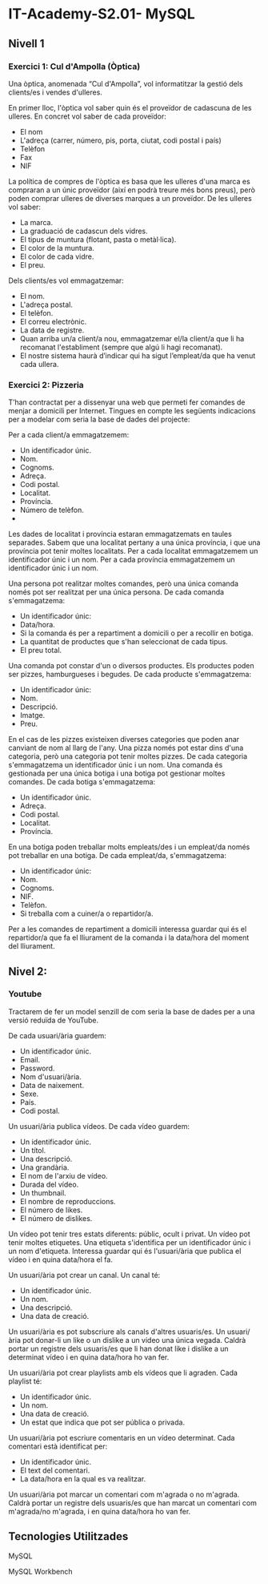 # IT-Academy-S2.01- MySQL

## Nivell 1

### Exercici 1: Cul d'Ampolla (Òptica)
Una òptica, anomenada “Cul d'Ampolla”, vol informatitzar la gestió dels clients/es i vendes d'ulleres.

En primer lloc, l'òptica vol saber quin és el proveïdor de cadascuna de les ulleres. En concret vol saber de cada proveïdor:
* El nom
* L'adreça (carrer, número, pis, porta, ciutat, codi postal i país)
* Telèfon
* Fax
* NIF

La política de compres de l'òptica es basa que les ulleres d'una marca es compraran a un únic proveïdor (així en podrà treure més bons preus), però poden comprar ulleres de diverses marques a un proveïdor. De les ulleres vol saber:
* La marca.
* La graduació de cadascun dels vidres.
* El tipus de muntura (flotant, pasta o metàl·lica).
* El color de la muntura.
* El color de cada vidre.
* El preu.

Dels clients/es vol emmagatzemar:
* El nom.
* L'adreça postal.
* El telèfon.
* El correu electrònic.
* La data de registre.
* Quan arriba un/a client/a nou, emmagatzemar el/la client/a que li ha recomanat l'establiment (sempre que algú li hagi recomanat).
* El nostre sistema haurà d’indicar qui ha sigut l’empleat/da que ha venut cada ullera.

### Exercici 2: Pizzeria
T’han contractat per a dissenyar una web que permeti fer comandes de menjar a domicili per Internet. 
Tingues en compte les següents indicacions per a modelar com seria la base de dades del projecte:

Per a cada client/a emmagatzemem:
* Un identificador únic.
* Nom.
* Cognoms.
* Adreça.
* Codi postal.
* Localitat.
* Província.
* Número de telèfon.
* 
Les dades de localitat i província estaran emmagatzemats en taules separades. Sabem que una localitat pertany a una única província, i que una província pot tenir moltes localitats. Per a cada localitat emmagatzemem un identificador únic i un nom. Per a cada província emmagatzemem un identificador únic i un nom.

Una persona pot realitzar moltes comandes, però una única comanda només pot ser realitzat per una única persona. De cada comanda s'emmagatzema:
* Un identificador únic:
* Data/hora.
* Si la comanda és per a repartiment a domicili o per a recollir en botiga.
* La quantitat de productes que s'han seleccionat de cada tipus.
* El preu total.

Una comanda pot constar d'un o diversos productes.
Els productes poden ser pizzes, hamburgueses i begudes. De cada producte s'emmagatzema:
* Un identificador únic:
* Nom.
* Descripció.
* Imatge.
* Preu.

En el cas de les pizzes existeixen diverses categories que poden anar canviant de nom al llarg de l'any. Una pizza només pot estar dins d'una categoria, però una categoria pot tenir moltes pizzes.
De cada categoria s'emmagatzema un identificador únic i un nom. Una comanda és gestionada per una única botiga i una botiga pot gestionar moltes comandes. De cada botiga s'emmagatzema:
* Un identificador únic.
* Adreça.
* Codi postal.
* Localitat.
* Província.

En una botiga poden treballar molts empleats/des i un empleat/da només pot treballar en una botiga. De cada empleat/da, s'emmagatzema:
* Un identificador únic:
* Nom.
* Cognoms.
* NIF.
* Telèfon.
* Si treballa com a cuiner/a o repartidor/a.
  
Per a les comandes de repartiment a domicili interessa guardar qui és el repartidor/a que fa el lliurament de la comanda i la data/hora del moment del lliurament.

## Nivel 2: 

### Youtube

Tractarem de fer un model senzill de com seria la base de dades per a una versió reduïda de YouTube.

De cada usuari/ària guardem:
* Un identificador únic.
* Email.
* Password.
* Nom d'usuari/ària.
* Data de naixement.
* Sexe.
* País.
* Codi postal.

Un usuari/ària publica vídeos. De cada vídeo guardem:
* Un identificador únic.
* Un títol.
* Una descripció.
* Una grandària.
* El nom de l'arxiu de vídeo.
* Durada del vídeo.
* Un thumbnail.
* El nombre de reproduccions.
* El número de likes.
* El número de dislikes.

Un vídeo pot tenir tres estats diferents: públic, ocult i privat. Un vídeo pot tenir moltes etiquetes. Una etiqueta s'identifica per un identificador únic i un nom d'etiqueta. Interessa guardar qui és l'usuari/ària que publica el vídeo i en quina data/hora el fa.

Un usuari/ària pot crear un canal. Un canal té:
* Un identificador únic.
* Un nom.
* Una descripció.
* Una data de creació.

Un usuari/ària es pot subscriure als canals d'altres usuaris/es. Un usuari/ària pot donar-li un like o un dislike a un vídeo una única vegada. Caldrà portar un registre dels usuaris/es que li han donat like i dislike a un determinat vídeo i en quina data/hora ho van fer.

Un usuari/ària pot crear playlists amb els vídeos que li agraden. Cada playlist té:
* Un identificador únic.
* Un nom.
* Una data de creació.
* Un estat que indica que pot ser pública o privada.

Un usuari/ària pot escriure comentaris en un vídeo determinat. Cada comentari està identificat per:
* Un identificador únic.
* El text del comentari.
* La data/hora en la qual es va realitzar.

Un usuari/ària pot marcar un comentari com m'agrada o no m'agrada. Caldrà portar un registre dels usuaris/es que han marcat un comentari com m'agrada/no m'agrada, i en quina data/hora ho van fer.


## Tecnologies Utilitzades

MySQL  

MySQL Workbench
